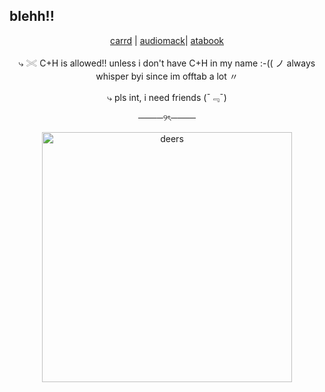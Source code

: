 ## blehh!!
<p align="center">
  <a href="https://deeryvos.carrd.co/">carrd</a> |
  <a href="https://audiomack.com/healingsoul690/likes">audiomack</a>|
    <a href="https://deeryvo.atabook.org/">atabook</a>
</p>
<p align="center">
⤷ 𓏵 C+H is allowed!! unless i don't have C+H in my name :-(( ノ always whisper byi since im offtab a lot 〃
</p>
<p align="center">
⤷ pls int, i need friends (ˉ﹃ˉ)
</p>
<p align="center">
────୨ৎ────
</p>
<p align="center">
  <img src="https://i.pinimg.com/736x/ab/b6/d2/abb6d202b98762afc92d5b0aee1af81c.jpg" alt="deers" width="400"/>
</p>
